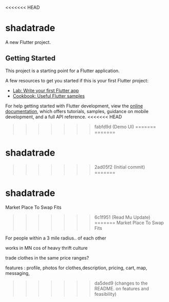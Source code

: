 <<<<<<< HEAD
# shadatrade

A new Flutter project.

## Getting Started

This project is a starting point for a Flutter application.

A few resources to get you started if this is your first Flutter project:

- [Lab: Write your first Flutter app](https://docs.flutter.dev/get-started/codelab)
- [Cookbook: Useful Flutter samples](https://docs.flutter.dev/cookbook)

For help getting started with Flutter development, view the
[online documentation](https://docs.flutter.dev/), which offers tutorials,
samples, guidance on mobile development, and a full API reference.
<<<<<<< HEAD
>>>>>>> fabfd9d (Demo UI)
=======
=======
# shadatrade
>>>>>>> 2ad05f2 (Initial commit)
=======
# shadatrade

Market Place To Swap Fits 
>>>>>>> 6c1f951 (Read Mu Update)
=======
Market Place To Swap Fits 

For people within a 3 mile radius.. of each other

works in MN cos of heavy thrift culture 

trade clothes in the same price ranges?

features : profile, photos for clothes,description,  pricing, cart, map, messaging, 


>>>>>>> da5ded9 (changes to the README. on features and feasibility)
